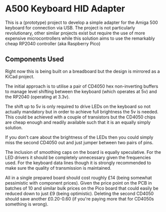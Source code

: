 # A500 Keyboard HID Adapter
This is a (prototype) project to develop a simple adapter for the Amiga 500 
keyboard for connection via USB. The project is not particularly revolutionary,
other similar projects exist but require the use of more expensive 
microcontrollers while this solution aims to use the remarkably cheap RP2040
controller (aka Raspberry Pico)

## Components Used
Right now this is being built on a breadboard but the design is mirrored as
a KiCad project.

The initial approach is to utilise a pair of CD4050 hex non-inverting buffers
to manage level shifting between the keyboard (which operates at 5v) and the
RP2040 (operating at 3.3v).

The shift up to 5v is only required to drive LEDs on the keyboard so not actually
mandatory but in order to achieve full brightness the 5v is needed. This could
be achieved with a couple of transistors but the CD4050 chips are cheap enough
and readily available such that it is an equally simply solution.

If you don't care about the brightness of the LEDs then you could simply miss
the second CD4050 out and just jumper between two pairs of pins.

The inclusion of smoothing caps on the board is equally speculative. For the LED
drivers it should be completely unnecessary given the frequencies used. For the
keyboard data lines though it is strongly recommended to make sure the quality 
of transmission is maintained.

All in a single prepared board should cost roughly £14 (being somewhat pessimistic
with component prices). Given the price point on the PCB in batches of 10 and
similar bulk prices on the Pico board that could easily be reduced down to just 
£9 (being optimistic). Deleting the second CD4050 should save another £0.20-0.60
(if you're paying more that for CD4050s something is wrong).
